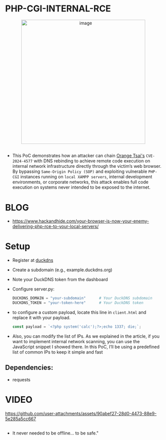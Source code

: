 # PHP-CGI-INTERNAL-RCE

<div align="center">
  <img width="400" height="400" alt="image" src="https://github.com/user-attachments/assets/cb74a312-7854-471f-ad94-11935f7ed4ae" />
</div>

##
* This PoC demonstrates how an attacker can chain [Orange Tsai's](https://x.com/orange_8361) `CVE-2024-4577` with DNS rebinding to achieve remote code execution on internal network infrastructure directly through the victim’s web browser. By bypassing `Same-Origin Policy (SOP)` and exploiting vulnerable `PHP-CGI` instances running on `local XAMPP servers`, internal development environments, or corporate networks, this attack enables full code execution on systems never intended to be exposed to the internet.

# BLOG 

* https://www.hackandhide.com/your-browser-is-now-your-enemy-delivering-php-rce-to-your-local-servers/

# Setup

* Register at [duckdns](https://www.duckdns.org/)
* Create a subdomain (e.g., example.duckdns.org)
* Note your DuckDNS token from the dashboard
* Configure server.py:

  ```python pythonPUBLIC_IP = "YOUR_PUBLIC_IP"           # Your server's public IP
  DUCKDNS_DOMAIN = "your-subdomain"      # Your DuckDNS subdomain
  DUCKDNS_TOKEN = "your-token-here"      # Your DuckDNS token  
  ```

* to configure a custom payload, locate this line in `client.html` and replace it with your payload.
  ```js
  const payload = `<?php system('calc');?>;echo 1337; die;`;
  ```
* Also, you can modify the list of IPs. As we explained in the article, if you want to implement internal network scanning, you can use the JavaScript snippet I showed there. In this PoC, I’ll be using a predefined list of common IPs to keep it simple and fast
  
##  Dependencies:
  * requests

# VIDEO

https://github.com/user-attachments/assets/90abef27-28d0-4473-88e9-5e285a5cc667

##
* It never needed to be offline… to be safe."
